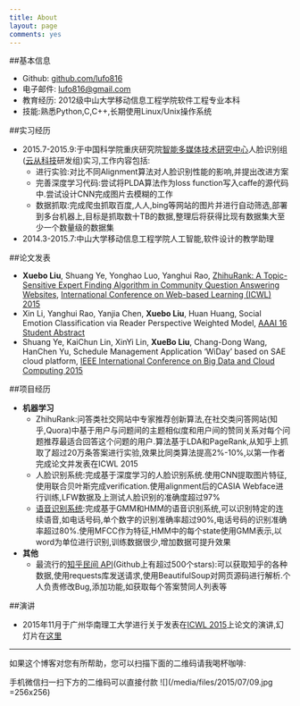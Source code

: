 ```yaml
---
title: About
layout: page
comments: yes
---
```



##基本信息

- Github: [github.com/lufo816](https://github.com/lufo816)
- 电子邮件: [lufo816@gmail.com](mailto:lufo816@gmail.com)
- 教育经历: 2012级中山大学移动信息工程学院软件工程专业本科
- 技能:熟悉Python,C,C++,长期使用Linux/Unix操作系统
	
##实习经历
- 2015.7-2015.9:于中国科学院重庆研究院[智能多媒体技术研究中心](http://www.cigit.cas.cn/jggk/ggkypt/201403/t20140328_4082809.html)人脸识别组([云从科技](http://www.cloudwalk.cn/)研发组)实习,工作内容包括:
	- 进行实验:对比不同Alignment算法对人脸识别性能的影响,并提出改进方案
	- 完善深度学习代码:尝试将PLDA算法作为loss function写入caffe的源代码中.尝试设计CNN完成图片去模糊的工作
	- 数据抓取:完成爬虫抓取百度,人人,bing等网站的图片并进行自动筛选,部署到多台机器上,目标是抓取数十TB的数据,整理后将获得比现有数据集大至少一个数量级的数据集
- 2014.3-2015.7:中山大学移动信息工程学院人工智能,软件设计的教学助理

##论文发表
- **Xuebo Liu**, Shuang Ye, Yonghao Luo, Yanghui Rao, [ZhihuRank: A Topic-Sensitive Expert Finding Algorithm in Community Question Answering Websites](http://lufo.me/docs/ZhihuRank.pdf), [International Conference on Web-based Learning (ICWL) 2015](http://www.cityu.edu.hk/merc/icwl/icwl2015home.htm)
- Xin Li, Yanghui Rao, Yanjia Chen, **Xuebo Liu**, Huan Huang, Social Emotion Classification via Reader Perspective Weighted Model, [AAAI 16 Student Abstract](www.aaai.org/Conferences/AAAI/2016/aaai16studentcall.php)
- Shuang Ye, KaiChun Lin, XinYi Lin, **XueBo Liu**, Chang-Dong Wang, HanChen Yu, Schedule Management Application ‘WiDay’ based on SAE cloud platform, [IEEE International  Conference on Big Data and Cloud Computing 2015](http://www.cybermatics.org/SWC2015/CBD/CBD2015.htm)


##项目经历

- **机器学习**
	- ZhihuRank:问答类社交网站中专家推荐创新算法,在社交类问答网站(知乎,Quora)中基于用户与问题间的主题相似度和用户间的赞同关系对每个问题推荐最适合回答这个问题的用户.算法基于LDA和PageRank,从知乎上抓取了超过20万条答案进行实验,效果比同类算法提高2%-10%,以第一作者完成论文并发表在ICWL 2015
	- 人脸识别系统:完成基于深度学习的人脸识别系统.使用CNN提取图片特征,使用联合贝叶斯完成verification.使用alignment后的CASIA Webface进行训练,LFW数据及上测试人脸识别的准确度超过97%
	- [语音识别系统](https://github.com/lufo816/SpeechRecognitionSystem):完成基于GMM和HMM的语音识别系统,可以识别特定的连续语音,如电话号码,单个数字的识别准确率超过90%,电话号码的识别准确率超过80%.使用MFCC作为特征,HMM中的每个state使用GMM表示,以word为单位进行识别,训练数据很少,增加数据可提升效果
- **其他**
	- 最流行的[知乎民间 API](https://github.com/egrcc/zhihu-python)(Github上有超过500个stars):可以获取知乎的各种数据,使用requests库发送请求,使用BeautifulSoup对网页源码进行解析.个人负责修改Bug,添加功能,如获取每个答案赞同人列表等
	
##演讲

- 2015年11月于广州华南理工大学进行关于发表在[ICWL 2015](http://www.cityu.edu.hk/merc/icwl/icwl2015home.htm)上论文的演讲,幻灯片在[这里](http://lufo.me/docs/pre_icwl_2015.pdf)


-----

如果这个博客对您有所帮助，您可以扫描下面的二维码请我喝杯咖啡:

手机微信扫一扫下方的二维码可以直接付款
![](/media/files/2015/07/09.jpg =256x256) 
